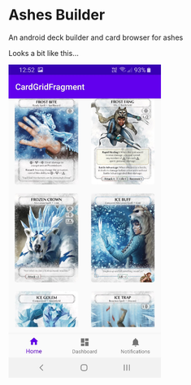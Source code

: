 # Ashes Builder
An android deck builder and card browser for ashes

Looks a bit like this...

<img src="https://raw.githubusercontent.com/ANRDigital/ashesbuilder/master/Screenshot.jpg" width="300"/>